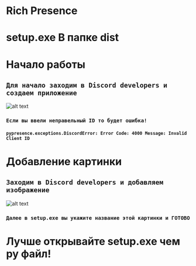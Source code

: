 # Rich Presence
# setup.exe В папке dist

# Начало работы
## ```Для начало заходим в Discord developers и создаем приложение ```
![alt text](https://media.discordapp.net/attachments/988435018198163476/989453110982348810/create.png?width=1200&height=90)
### ```Если вы ввели неправельный ID то будет ошибка!```
#### ```pypresence.exceptions.DiscordError: Error Code: 4000 Message: Invalid Client ID```

# Добавление картинки
## ```Заходим в Discord developers и добавляем изображение```
![alt text](https://media.discordapp.net/attachments/988435018198163476/989457031209562132/2022-06-23_140842.png?width=719&height=149)
### ```Далее в setup.exe вы укажите название этой картинки и ГОТОВО```

# Лучше открывайте setup.exe чем py файл!
